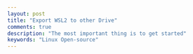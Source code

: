 ```yaml
---
layout: post
title: "Export WSL2 to other Drive"
comments: true
description: "The most important thing is to get started"
keywords: "Linux Open-source"
---
```


